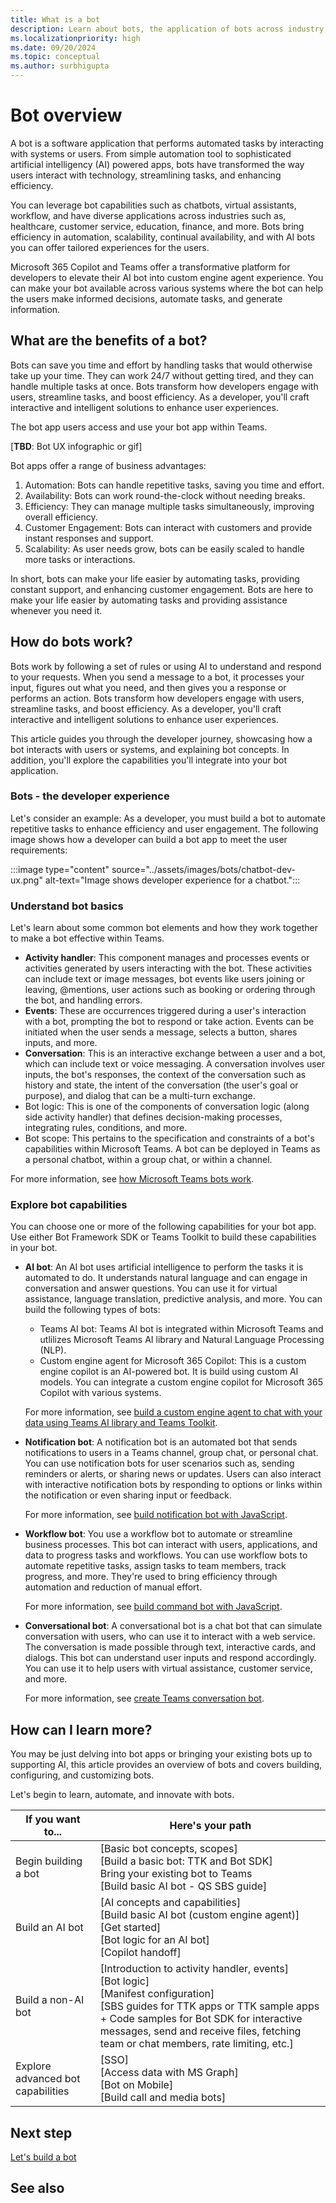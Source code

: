 ```yaml
---
title: What is a bot
description: Learn about bots, the application of bots across industry, build familiarity with bots in Teams environment and bot development SDKs and libraries. It offers a map through the module to help you navigate through various tasks for building a bot.
ms.localizationpriority: high
ms.date: 09/20/2024
ms.topic: conceptual
ms.author: surbhigupta
---
```


# Bot overview

A bot is a software application that performs automated tasks by interacting with systems or users. From simple automation tool to sophisticated artificial intelligency (AI) powered apps, bots have transformed the way users interact with technology, streamlining tasks, and enhancing efficiency.

You can leverage bot capabilities such as chatbots, virtual assistants, workflow, and have diverse applications across industries such as, healthcare, customer service, education, finance, and more. Bots bring efficiency in automation, scalability, continual availability, and with AI bots you can offer tailored experiences for the users.

Microsoft 365 Copilot and Teams offer a transformative platform for developers to elevate their AI bot into custom engine agent experience. You can make your bot available across various systems where the bot can help the users make informed decisions, automate tasks, and generate information.

## What are the benefits of a bot?

Bots can save you time and effort by handling tasks that would otherwise take up your time. They can work 24/7 without getting tired, and they can handle multiple tasks at once. Bots transform how developers engage with users, streamline tasks, and boost efficiency. As a developer, you'll craft interactive and intelligent solutions to enhance user experiences.

The bot app users access and use your bot app within Teams.

[**TBD**: Bot UX infographic or gif]

Bot apps offer a range of business advantages:

1. Automation: Bots can handle repetitive tasks, saving you time and effort.
1. Availability: Bots can work round-the-clock without needing breaks.
1. Efficiency: They can manage multiple tasks simultaneously, improving overall efficiency.
1. Customer Engagement: Bots can interact with customers and provide instant responses and support.
1. Scalability: As user needs grow, bots can be easily scaled to handle more tasks or interactions.

In short, bots can make your life easier by automating tasks, providing constant support, and enhancing customer engagement. Bots are here to make your life easier by automating tasks and providing assistance whenever you need it.

## How do bots work?

Bots work by following a set of rules or using AI to understand and respond to your requests. When you send a message to a bot, it processes your input, figures out what you need, and then gives you a response or performs an action. Bots transform how developers engage with users, streamline tasks, and boost efficiency. As a developer, you'll craft interactive and intelligent solutions to enhance user experiences.

This article guides you through the developer journey, showcasing how a bot interacts with users or systems, and explaining bot concepts. In addition, you'll explore the capabilities you'll integrate into your bot application.

### Bots - the developer experience

Let's consider an example: As a developer, you must build a bot to automate repetitive tasks to enhance efficiency and user engagement. The following image shows how a developer can build a bot app to meet the user requirements:

:::image type="content" source="../assets/images/bots/chatbot-dev-ux.png" alt-text="Image shows developer experience for a chatbot.":::

### Understand bot basics

Let's learn about some common bot elements and how they work together to make a bot effective within Teams.

* **Activity handler**: This component manages and processes events or activities generated by users interacting with the bot. These activities can include text or image messages, bot events like users joining or leaving, @mentions, user actions such as booking or ordering through the bot, and handling errors.
* **Events**: These are occurrences triggered during a user's interaction with a bot, prompting the bot to respond or take action. Events can be initiated when the user sends a message, selects a button, shares inputs, and more.
* **Conversation**: This is an interactive exchange between a user and a bot, which can include text or voice messaging. A conversation involves user inputs, the bot's responses, the context of the conversation such as history and state, the intent of the conversation (the user's goal or purpose), and dialog that can be a multi-turn exchange.
* Bot logic: This is one of the components of conversation logic (along side activity handler) that defines decision-making processes, integrating rules, conditions, and more.
* Bot scope: This pertains to the specification and constraints of a bot's capabilities within Microsoft Teams. A bot can be deployed in Teams as a personal chatbot, within a group chat, or within a channel.

For more information, see [how Microsoft Teams bots work](/azure/bot-service/bot-builder-basics-teams?view=azure-bot-service-4.0&tabs=csharp&preserve-view=true).

### Explore bot capabilities

You can choose one or more of the following capabilities for your bot app. Use either Bot Framework SDK or Teams Toolkit to build these capabilities in your bot.

* **AI bot**:
  An AI bot uses artificial intelligence to perform the tasks it is automated to do. It understands natural language and can engage in conversation and answer questions. You can use it for virtual assistance, language translation, predictive analysis, and more. You can build the following types of bots:

  * Teams AI bot: Teams AI bot is integrated within Microsoft Teams and utlilizes Microsoft Teams AI library and Natural Language Processing (NLP).
  * Custom engine agent for Microsoft 365 Copilot: This is a custom engine copilot is an AI-powered bot. It is build using custom AI models. You can integrate a custom engine copilot for Microsoft 365 Copilot with various systems.

  For more information, see [build a custom engine agent to chat with your data using Teams AI library and Teams Toolkit](../Teams-AI-library-tutorial.yml).

* **Notification bot**:
  A notification bot is an automated bot that sends notifications to users in a Teams channel, group chat, or personal chat. You can use notification bots for user scenarios such as, sending reminders or alerts, or sharing news or updates. Users can also interact with interactive notification bots by responding to options or links within the notification or even sharing input or feedback.

  For more information, see [build notification bot with JavaScript](../sbs-gs-notificationbot.yml).

* **Workflow bot**:
  You use a workflow bot to automate or streamline business processes. This bot can interact with users, applications, and data to progress tasks and workflows. You can use workflow bots to automate repetitive tasks, assign tasks to team members, track progress, and more. They're used to bring efficiency through automation and reduction of manual effort.

  For more information, see [build command bot with JavaScript](../sbs-gs-commandbot.yml).

* **Conversational bot**:
  A conversational bot is a chat bot that can simulate conversation with users, who can use it to interact with a web service. The conversation is made possible through text, interactive cards, and dialogs. This bot can understand user inputs and respond accordingly. You can use it to help users with virtual assistance, customer service, and more.

  For more information, see [create Teams conversation bot](../sbs-teams-conversation-bot.yml).

## How can I learn more?

You may be just delving into bot apps or bringing your existing bots up to supporting AI, this article provides an overview of bots and covers building, configuring, and customizing bots.

Let's begin to learn, automate, and innovate with bots.

| If you want to... | Here's your path |
| --- | --- |
| Begin building a bot | [Basic bot concepts, scopes] <br> [Build a basic bot: TTK and Bot SDK] <br> Bring your existing bot to Teams <br> [Build basic AI bot - QS SBS guide] |
| Build an AI bot | [AI concepts and capabilities] <br> [Build basic AI bot (custom engine agent)] <br> [Get started] <br> [Bot logic for an AI bot] <br> [Copilot handoff] |
| Build a non-AI bot | [Introduction to activity handler, events] <br> [Bot logic] <br> [Manifest configuration] <br> [SBS guides for TTK apps or TTK sample apps + Code samples for Bot SDK for interactive messages, send and receive files, fetching team or chat members, rate limiting, etc.] |
| Explore advanced bot capabilities | [SSO] <br> [Access data with MS Graph] <br> [Bot on Mobile] <br> [Build call and media bots] |

## Next step

[Let's build a bot](build-a-bot.md)

## See also
